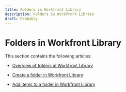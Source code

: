 ```yaml
---
title: Folders in Workfront Library
description: Folders in Workfront Library
draft: Probably
---
```

# Folders in Workfront Library

This section contains the following articles:

* [Overview of folders in Workfront Library](../../../workfront-library/content-management/folders/folders-overview-library.md) 
* [Create a folder in Workfront Library](../../../workfront-library/content-management/folders/create-a-folder-library.md) 
* [Add items to a folder in Workfront Library](../../../workfront-library/content-management/folders/add-items-to-a-folder-library.md)

  <!--
  <li data-mc-conditions="QuicksilverOrClassic.Draft mode"><a href="../../../workfront-library/content-management/folders/remove-items-from-a-folder.md" class="MCXref xref" xrefformat="{para}">Remove items from a folder in Workfront Library</a> </li>
  -->

